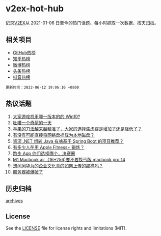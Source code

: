 # v2ex-hot-hub

 记录[V2EX](https://www.v2ex.com/)从 2021-01-06 日至今的热门话题。每小时抓取一次数据，按天[归档](archives)。
 
 ## 相关项目

- [GitHub热榜](https://github.com/lonnyzhang423/github-hot-hub)
- [知乎热榜](https://github.com/lonnyzhang423/zhihu-hot-hub)
- [微博热榜](https://github.com/lonnyzhang423/weibo-hot-hub)
- [头条热榜](https://github.com/lonnyzhang423/toutiao-hot-hub)
- [抖音热榜](https://github.com/lonnyzhang423/douyin-hot-hub)


 `更新时间：2022-06-12 19:06:10 +0800`

## 热议话题

1. [大家游戏机用哪一版本的的 Win10?](https://www.v2ex.com/t/859017)
1. [吐嘈一个奇葩的一天](https://www.v2ex.com/t/858957)
1. [苹果的刀法越来越精准了，大家的选择焦虑症是增加了还是降低了？](https://www.v2ex.com/t/859055)
1. [有没有可能直接将网络盘挂载为本地磁盘？](https://www.v2ex.com/t/858981)
1. [资深 .NET 想转 Java 有啥基于 Spring Boot 的项目推荐？](https://www.v2ex.com/t/858972)
1. [有多少人在用 Apple Fitness+ 锻炼？](https://www.v2ex.com/t/859026)
1. [跑步 App 你们选择哪个，决赛圈](https://www.v2ex.com/t/859020)
1. [M1 Macbook air（16+256)要不要换丐版 macbook pro 14](https://www.v2ex.com/t/859030)
1. [想问问华为的企业文化真的如网上传的那样吗？](https://www.v2ex.com/t/859086)
1. [服务器被爆破了](https://www.v2ex.com/t/859022)

## 历史归档

[archives](archives)

## License

See the [LICENSE](LICENSE) file for license rights and limitations (MIT).

